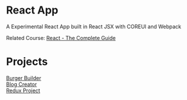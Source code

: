 # React App
A Experimental React App built in React JSX with COREUI and Webpack  

Related Course: [React - The Complete Guide](https://www.udemy.com/course/react-the-complete-guide-incl-redux/)<br/>
# Projects

[Burger Builder](http://shcombs.fyrus.inpcms.org/react-app/archive/BurgerBuilder/)
<br />
[Blog Creator](http://shcombs.fyrus.inpcms.org/react-app/archive/BlogProject/)
<br />
[Redux Project](http://shcombs.fyrus.inpcms.org/react-app/archive/ReduxProject/)
<br />
